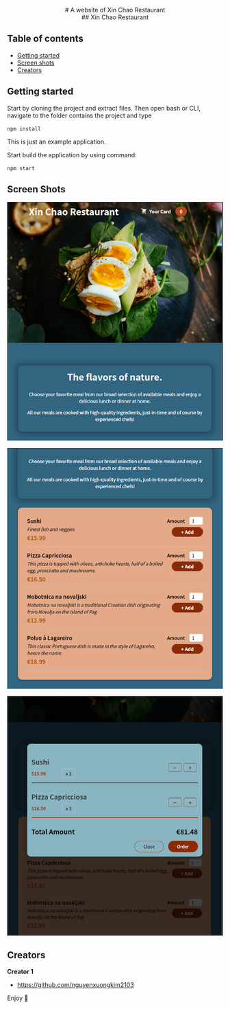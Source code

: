 <p align="center">
  <p align="center">
    # A website of Xin Chao Restaurant
    <br>
    ## Xin Chao Restaurant
  </p>
</p>


## Table of contents

- [Getting started](#getting-started)
- [Screen shots](#screen-shots)
- [Creators](#creators)

## Getting started

Start by cloning the project and extract files. Then open bash or CLI, navigate to the folder contains the project and type

```
npm install
```

This is just an example application.

Start build the application by using command:

```
npm start
```

## Screen Shots

<p align="center">
  <img src="xin-chao-1.PNG" width="600" title="Header and Introduction">
</p>
<p align="center">
  <img src="xin-chao-2.PNG" width="600" title="Menu">
</p>
<p align="center">
  <img src="xin-chao-3.PNG" width="600" title="Cart">
</p>


## Creators

**Creator 1**

- <https://github.com/nguyenxuongkim2103>


Enjoy :metal:
